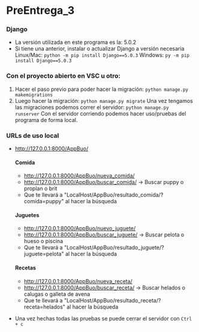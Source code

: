 # PreEntrega_3
### Django
- La versión utilizada en este programa es la: 5.0.2
- Si tiene una anterior, instalar o actualizar Django a versión necesaria Linux/Mac: `python -m pip install Django==5.0.3`  Windows: `py -m pip install Django==5.0.3`

### Con el proyecto abierto en VSC u otro:
1. Hacer el paso previo para poder hacer la migración: `python manage.py makemigrations`
2. Luego hacer la migración: `python manage.py migrate`
Una vez tengamos las migraciones podemos correr el servidor: `python manage.py runserver`
Con el servidor corriendo podemos hacer uso/pruebas del programa de forma local.

### URLs de uso local 
- http://127.0.0.1:8000/AppBuo/
  #### Comida
  - http://127.0.0.1:8000/AppBuo/nueva_comida/
  - http://127.0.0.1:8000/AppBuo/buscar_comida/ -> Buscar puppy o proplan o brit
  - Que te llevará a "LocalHost/AppBuo/resultado_comida/?comida=puppy" al hacer la búsqueda

  #### Juguetes
  - http://127.0.0.1:8000/AppBuo/nuevo_juguete/
  - http://127.0.0.1:8000/AppBuo/buscar_juguete/ -> Buscar pelota o hueso o piscina
  - Que te llevará a "LocalHost/AppBuo/resultado_juguete/?juguete=pelota" al hacer la búsqueda

  #### Recetas
  - http://127.0.0.1:8000/AppBuo/nueva_receta/
  - http://127.0.0.1:8000/AppBuo/buscar_receta/ -> Buscar helados o calugas o galleta de avena
  - Que te llevará a "LocalHost/AppBuo/resultado_receta/?receta=helados" al hacer la búsqueda

- Una vez hechas todas las pruebas se puede cerrar el servidor con `Ctrl + c`


